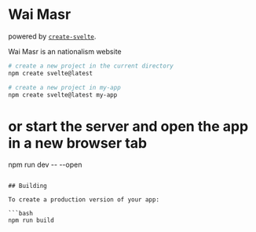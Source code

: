 # Wai Masr

 powered by [`create-svelte`](https://github.com/sveltejs/kit/tree/master/packages/create-svelte).

Wai Masr is an nationalism website

```bash
# create a new project in the current directory
npm create svelte@latest

# create a new project in my-app
npm create svelte@latest my-app
```

# or start the server and open the app in a new browser tab
npm run dev -- --open
```

## Building

To create a production version of your app:

```bash
npm run build
```

